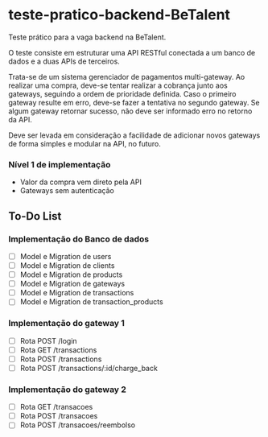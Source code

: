# teste-pratico-backend-BeTalent
Teste prático para a vaga backend na BeTalent.

O teste consiste em estruturar uma API RESTful conectada a um banco de dados e a duas APIs de terceiros.

Trata-se de um sistema gerenciador de pagamentos multi-gateway. Ao realizar uma compra, deve-se tentar realizar a cobrança junto aos gateways, seguindo a ordem de prioridade definida. Caso o primeiro gateway resulte em erro, deve-se fazer a tentativa no segundo gateway. Se algum gateway retornar sucesso, não deve ser informado erro no retorno da API.

Deve ser levada em consideração a facilidade de adicionar novos gateways de forma simples e modular na API, no futuro.

### Nível 1 de implementação
- Valor da compra vem direto pela API
- Gateways sem autenticação

## To-Do List

### Implementação do Banco de dados
- [ ] Model e Migration de users
- [ ] Model e Migration de clients
- [ ] Model e Migration de products
- [ ] Model e Migration de gateways
- [ ] Model e Migration de transactions
- [ ] Model e Migration de transaction_products

### Implementação do gateway 1
- [ ]  Rota POST /login
- [ ]  Rota GET /transactions
- [ ]  Rota POST /transactions
- [ ]  Rota POST /transactions/:id/charge_back

### Implementação do gateway 2
- [ ]  Rota GET /transacoes
- [ ]  Rota POST /transacoes
- [ ]  Rota POST /transacoes/reembolso

